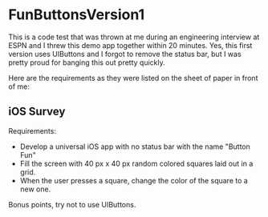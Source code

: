 FunButtonsVersion1
==================

This is a code test that was thrown at me during an engineering interview at ESPN and I threw this demo app together within 20 minutes.  Yes, this first version uses UIButtons and I forgot to remove the status bar, but I was pretty proud for banging this out pretty quickly.

Here are the requirements as they were listed on the sheet of paper in front of me:

## iOS Survey

Requirements:

- Develop a universal iOS app with no status bar with the name "Button Fun"
- Fill the screen with 40 px x 40 px random colored squares laid out in a grid.
- When the user presses a square, change the color of the square to a new one.

Bonus points, try not to use UIButtons.
